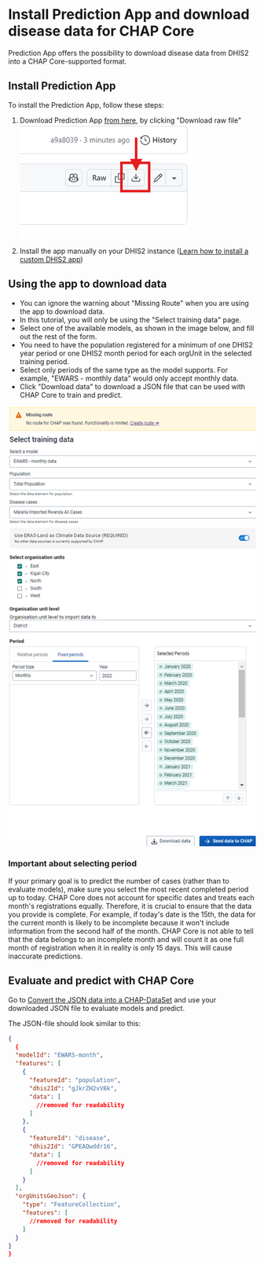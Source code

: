 
# Install Prediction App and download disease data for CHAP Core
Prediction App offers the possibility to download disease data from DHIS2 into a CHAP Core-supported format.


## Install Prediction App
To install the Prediction App, follow these steps:

1. Download Prediction App [from here](static/prediction-app-1.0.0.zip), by clicking "Download raw file" 
![Prediction App Screenshot](static/how_to_download.png)

2. Install the app manually on your DHIS2 instance ([Learn how to install a custom DHIS2 app](https://dhis2-app-course.ifi.uio.no/learn/dhis2/app-development-guides/build-publish-app-platform-app/manual-install/))

## Using the app to download data

- You can ignore the warning about "Missing Route" when you are using the app to download data.
- In this tutorial, you will only be using the "Select training data" page.
- Select one of the available models, as shown in the image below, and fill out the rest of the form.
- You need to have the population registered for a minimum of one DHIS2 year period or one DHIS2 month period for each orgUnit in the selected training period.
- Select only periods of the same type as the model supports. For example, "EWARS - monthly data" would only accept monthly data.
- Click "Download data" to download a JSON file that can be used with CHAP Core to train and predict.

![](static/form_filled.png)

### Important about selecting period
If your primary goal is to predict the number of cases (rather than to evaluate models), make sure you select the most recent completed period up to today. CHAP Core does not account for specific dates and treats each month's registrations equally. Therefore, it is crucial to ensure that the data you provide is complete. For example, if today's date is the 15th, the data for the current month is likely to be incomplete because it won't include information from the second half of the month. CHAP Core is not able to tell that the data belongs to an incomplete month and will count it as one full month of registration when it in reality is only 15 days. This will cause inaccurate predictions.

## Evaluate and predict with CHAP Core
Go to [Convert the JSON data into a CHAP-DataSet](https://github.com/dhis2/chap-core/blob/master/docs_source/tutorials/downloaded_json_data.rst#convert-the-json-data-into-a-chap-dataset) and use your downloaded JSON file to evaluate models and predict.

The JSON-file should look similar to this:
```json
{
  {
  "modelId": "EWARS-month",
  "features": [
    {
      "featureId": "population",
      "dhis2Id": "gJkrZH2vV8k",
      "data": [
        //removed for readability  
      ]
    },
    {
      "featureId": "disease",
      "dhis2Id": "GPEAQwddr16",
      "data": [
        //removed for readability  
      ]
    }
  ],
  "orgUnitsGeoJson": {
    "type": "FeatureCollection",
    "features": [
      //removed for readability  
    ]
  }
}
}
```